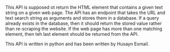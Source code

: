 This API is supposed ot return the HTML element that contains a given text
string on a given web page. The API has an endpoint that takes the URL and
text search string as arguments and stores them in a database.
If a query already exists in the database, then it should return the stored
value rather than re-scraping the website. If the web page has more than one
matching element, then teh last element should be returned from the API.

This API is written in python and has been written by Husayn Esmail.
